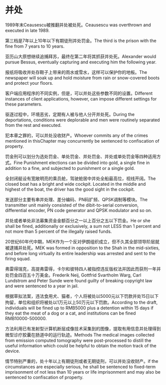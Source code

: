 # 并处

<p><span class="chinese">1989年末Ceausescu被推翻并处被处死。</span><span class="english">Ceausescu was overthrown and executed in late 1989.</span></p>

<p><span class="chinese">第三档是7年以上10年以下有期徒刑并处罚金。</span><span class="english">The third is the prison with the fine from 7 years to 10 years.</span></p>

<p><span class="chinese">亚历山大原想继续追捕拜苏，最终在第二年将其抓获并处死。</span><span class="english">Alexander would pursue Bessus, eventually capturing and executing him the following year.</span></p>

<p><span class="chinese">报纸将吸收并处存鞋子上带来的雨水或雪水，这样可以保护你的地板。</span><span class="english">The newspaper will soak up and hold moisture from rain or snow-covered boots and protect your floors.</span></p>

<p><span class="chinese">客户端应用程序的不同实例，但是，可以并处这些参数不同的设置。</span><span class="english">Different instances of client applications, however, can impose different settings for these parameters.</span></p>

<p><span class="chinese">驱逐过程中，环境恶劣，定期有人被与他人分开并处死。</span><span class="english">During the deportations, conditions were deplorable and men were routinely separated from the rest and executed.</span></p>

<p><span class="chinese">犯本章之罪的，可以并处没收财产。</span><span class="english">Whoever commits any of the crimes mentioned in thisChapter may concurrently be sentenced to confiscation of property.</span></p>

<p><span class="chinese">罚金刑可以划分为选处罚金、单处罚金、并处罚金、并处或单处罚金等四种适用方式。</span><span class="english">Fine Punishment elections can be divided into gold, a single fine in addition to a fine, and subjected to punishment or a single gold.</span></p>

<p><span class="chinese">全封闭艇设有宽敞明亮的乘员舱，驾驶舱居中并处全船最高位，视线开阔。</span><span class="english">The closed boat has a bright and wide cockpit. Located in the middle and highest of the boat, the driver has the good sight in the cockpit.</span></p>

<p><span class="chinese">发送部分主要有串并处理、差分编码、PN码扩频、QPSK调制等模块。</span><span class="english">The transmitter unit mainly consisted of the dibit-to-serial conversion, differential encoder, PN code generator and QPSK modulator and so on.</span></p>

<p><span class="chinese">并处或者单处非法募集资金金额百分之一以上百分之五以下罚金。</span><span class="english">He or she shall be fined, additionally or exclusively, a sum not LESS than 1 percent and not more than 5 percent of the illegally raised funds.</span></p>

<p><span class="chinese">20世纪60年代中期，MEK作为一个反对伊朗组织成立，但不久其全部领导阶层就被逮捕并处死。</span><span class="english">MEK was formed in opposition to the Shah in the mid-sixties, and before long virtually its entire leadership was arrested and sent to the firing squad.</span></p>

<p><span class="chinese">弗雷得瑞克，高提弗雷得，卡尔和彼特四人被指控违反版权法并因此而获刑一年并处罚金四百五十万美金。</span><span class="english">Frederik Neij, Gottfrid Svartholm Warg, Carl Lundstrom and Peter Sunde were found guilty of breaking copyright law and were sentenced to a year in jail.</span></p>

<p><span class="chinese">根据草拟法案，违法食用犬、猫者，个人将被处以5000元以下罚款并处15日以下拘留，单位和组织将被处以1万元以上50万元以下罚款。</span><span class="english">According to the draft, individuals will be fined up to RMB5000 plus a detention within 15 days if they eat the meat of a dog or a cat, and institutions can be fined RMB10000-500000.</span></p>

<p><span class="chinese">方法利用已有发射型计算机断层成像技术采集到的图像，提取有用信息并处理得到微型诊疗胶囊在肠道中的运行轨迹。</span><span class="english">Methods The medical images collected from emission computed tomography were post-processed to distill the useful information which could be helpful to obtain the motion track of the device.</span></p>

<p><span class="chinese">情节特别严重的，处十年以上有期徒刑或者无期徒刑，可以并处没收财产。</span><span class="english">if the circumstances are especially serious, he shall be sentenced to fixed-term imprisonment of not less than 10 years or life imprisonment and may also be sentenced to confiscation of property.</span></p>

